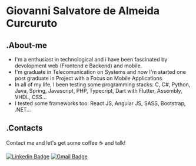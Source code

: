 # Giovanni Salvatore de Almeida Curcuruto

## .About-me

- I'm  a enthusiast in technological and i have been fascinated by devolopment web (Frontend e Backend) and mobile.
- I'm graduate in Telecomunication on Systems and now I'm started one post graduate in Project with a Focus on Mobile Applications.
- In all of my life, I been testing some programming stacks: C, C#, Python, Java, Spring, Javascript, PHP, Typecript, Dart with Flutter, Assembly, VHDL, CSS...
- I tested some frameworks too: React JS, Angular JS, SASS, Bootstrap, .NET...

## .Contacts

Contact me and let's get some coffee ☕ and talk! 

[![Linkedin Badge](https://img.shields.io/badge/-Linkedin-blue?style=flat-square&logo=Linkedin&logoColor=white&link=https://www.linkedin.com/in/giovanni-curcuruto-b6689596/)](https://www.linkedin.com/in/giovanni-curcuruto-b6689596/)
[![Gmail Badge](https://img.shields.io/badge/-Gmail-d14836?style=flat-square&logo=Gmail&logoColor=white&link=mailto:ggcurcuruto@gmail.com)](mailto:ggcurcuruto@gmail.com)
